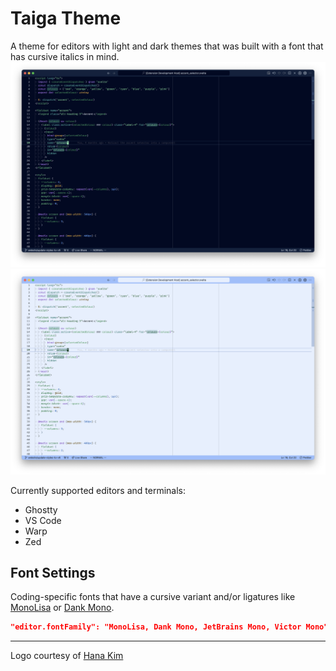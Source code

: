 # Taiga Theme

A theme for editors with light and dark themes that was built with a font that has cursive italics in mind.
![Screenshot of VS Code dark version of the theme](./images/screenshot-dark.png)
![Screenshot of VS Code light version of the theme](./images/screenshot-light.png)

Currently supported editors and terminals:
- Ghostty
- VS Code
- Warp
- Zed

## Font Settings
Coding-specific fonts that have a cursive variant and/or ligatures like [MonoLisa](https://www.monolisa.dev/)
or [Dank Mono](https://philpl.gumroad.com/l/dank-mono).
```json
"editor.fontFamily": "MonoLisa, Dank Mono, JetBrains Mono, Victor Mono",
```

---

Logo courtesy of [Hana Kim](http://nameishana.com)
